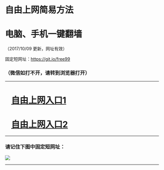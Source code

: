 ﻿# 自由上网简易方法

# 电脑、手机一键翻墙

（2017/10/09 更新，网址有效）

固定短网址：https://git.io/free99

### （微信如打不开，请转到浏览器打开）


***





# &nbsp;&nbsp; <a href="http://ft2567219465.fwq-tz-1001.info/fwqtz01.html?t=10090018912 " target="_blank">自由上网入口1</a>
# &nbsp;&nbsp; <a href="http://ft1222924040.fwq-tz-1002.info/fwqtz02.html?t=100900123041 " target="_blank">自由上网入口2</a>
***

### 请记住下图中固定短网址：

<img src="https://s3-us-west-2.amazonaws.com/fwq-1001/yjfq-20170905okok.png" /> 


***

